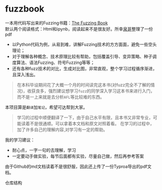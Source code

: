 # fuzzbook
一本用代码写出来的Fuzzing书籍：[The Fuzzing Book](https://www.fuzzingbook.org/)   
默认两个阅读格式：Html和ipynb，阅读起来不是很友好。所幸[泉哥](https://github.com/riusksk)整理了一份pdf  
- 以Python代码为例，从易到难，讲解Fuzzing技术的方方面面，避免一些空头理论；
- 对于理解各种概念、技术原理比较有帮助，包括覆盖引导、变异策略、种子调度算法、语法Fuzzing、符号Fuzzing等等；
- 还有各种fuzz技术的对比，生成对比图，非常直观，整个学习过程循序渐进，且深入浅出。
>在本科毕设期间花了大概一个月的时间读完这本书(对fuzz完全不了解的情况)，收获良多，强烈建议想学习`fuzz`的同学深入学习这本书来进行入门，而不是一上来就是去分析`AFL`等比较难的东西。    

本项目算是`翻译`加`笔记`，希望可达帮到大家。

>学习的过程中顺便翻译了一下，由于自己水平有限，且本书又非常专业，可能读着不是很通顺。可以拿着本文档和原文对照着看。
>在学习的过程中，加了许多自己的理解内容,对学习有一定的帮助。

我的学习建议：
- 耐心点，一字一句的去理解，学习
- 一定要动手做实验，每节后面都有实验，尽量自己做，然后再参考答案

由于Github的md文档读着不是很舒服，因此还上传了一份Typroa导出的pdf文档。  

仓库结构



